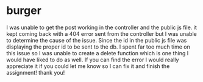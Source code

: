 # burger

I was unable to get the post working in the controller and the public js file. it kept coming back with a 404 error sent from the controller but I was unable to determine the cause of the issue. Since the id in the public js file was displaying the proper id to be sent to the db. I spent far too much time on this issue so I was unable to create a delete function which is one thing I would have liked to do as well. If you can find the error I would really appreciate it if you could let me know so I can fix it and finish the assignment! thank you!